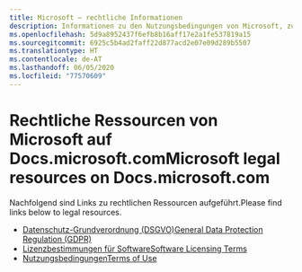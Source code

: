 ```yaml
---
title: Microsoft – rechtliche Informationen
description: Informationen zu den Nutzungsbedingungen von Microsoft, zur DSGVO, zum Schutz von Informationen, Lizenzbestimmungen für Software usw.
ms.openlocfilehash: 5d9a8952437f6efb8b16aff17e2a1fe537819a15
ms.sourcegitcommit: 6925c5b4ad2faff22d877acd2e07e09d289b5507
ms.translationtype: HT
ms.contentlocale: de-AT
ms.lasthandoff: 06/05/2020
ms.locfileid: "77570609"
---
```

# <a name="microsoft-legal-resources-on-docsmicrosoftcom"></a><span data-ttu-id="1230e-103">Rechtliche Ressourcen von Microsoft auf Docs.microsoft.com</span><span class="sxs-lookup"><span data-stu-id="1230e-103">Microsoft legal resources on Docs.microsoft.com</span></span>

<span data-ttu-id="1230e-104">Nachfolgend sind Links zu rechtlichen Ressourcen aufgeführt.</span><span class="sxs-lookup"><span data-stu-id="1230e-104">Please find links below to legal resources.</span></span> 

- [<span data-ttu-id="1230e-105">Datenschutz-Grundverordnung (DSGVO)</span><span class="sxs-lookup"><span data-stu-id="1230e-105">General Data Protection Regulation (GDPR)</span></span>](/legal/gdpr)
- [<span data-ttu-id="1230e-106">Lizenzbestimmungen für Software</span><span class="sxs-lookup"><span data-stu-id="1230e-106">Software Licensing Terms</span></span>](information-protection/software-license-terms)
- [<span data-ttu-id="1230e-107">Nutzungsbedingungen</span><span class="sxs-lookup"><span data-stu-id="1230e-107">Terms of Use</span></span>](/legal/termsofuse)
